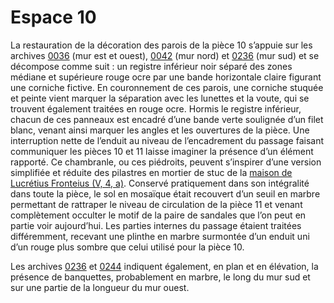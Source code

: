# Espace 10

La restauration de la décoration des parois de la pièce 10 s’appuie sur les archives [0036](http://villadiomede.huma-num.fr/bdd/images/20036) (mur est et ouest), [0042](http://villadiomede.huma-num.fr/bdd/images/20042) (mur nord) et [0236](http://villadiomede.huma-num.fr/bdd/images/20274) (mur sud) et se décompose comme suit : un registre inférieur noir séparé des zones médiane et supérieure rouge ocre par une bande horizontale claire figurant une corniche fictive. En couronnement de ces parois, une corniche stuquée et peinte vient marquer la séparation avec les lunettes et la voute, qui se trouvent également traitées en rouge ocre. Hormis le registre inférieur, chacun de ces panneaux est encadré d’une bande verte soulignée d’un filet blanc, venant ainsi marquer les angles et les ouvertures de la pièce. Une interruption nette de l’enduit au niveau de l’encadrement du passage faisant communiquer les pièces 10 et 11 laisse imaginer la présence d’un élément rapporté. Ce chambranle, ou ces piédroits, peuvent s’inspirer d’une version simplifiée et réduite des pilastres en mortier de stuc de la [maison de Lucrétius Fronteius (V, 4, a)](https://www.pompeiiinpictures.com/pompeiiinpictures/R5/5%2004%20a%20house.htm). Conservé pratiquement dans son intégralité dans toute la pièce, le sol en mosaïque était recouvert d’un seuil en marbre permettant de rattraper le niveau de circulation de la pièce 11 et venant complètement occulter le motif de la paire de sandales que l’on peut en partie voir aujourd’hui. Les parties internes du passage étaient traitées différemment, recevant une plinthe en marbre surmontée d’un enduit uni d’un rouge plus sombre que celui utilisé pour la pièce 10.

Les archives [0236](http://villadiomede.huma-num.fr/bdd/images/20274) et [0244](http://villadiomede.huma-num.fr/bdd/images/20282) indiquent également, en plan et en élévation, la présence de banquettes, probablement en marbre, le long du mur sud et sur une partie de la longueur du mur ouest.
